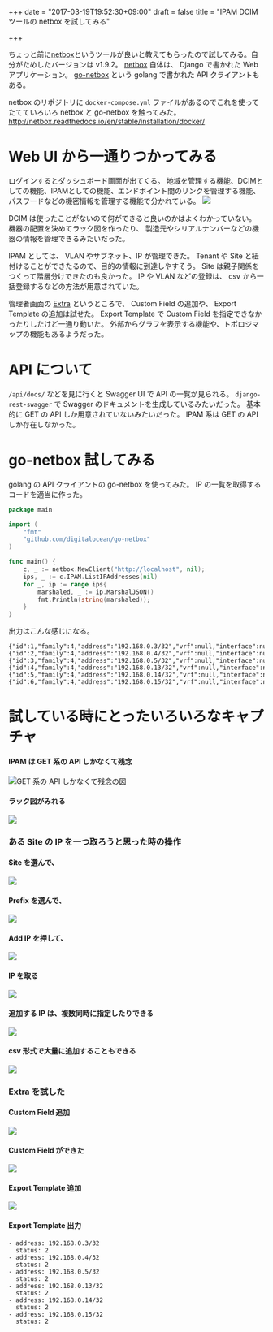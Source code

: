 +++
date = "2017-03-19T19:52:30+09:00"
draft = false
title = "IPAM DCIM ツールの netbox を試してみる"

+++

ちょっと前に[netbox](https://netbox.readthedocs.io/en/latest/)というツールが良いと教えてもらったので試してみる。自分がためしたバージョンは v1.9.2。
[netbox](https://github.com/digitalocean/netbox) 自体は、 Django で書かれた Web アプリケーション。 [go-netbox](https://github.com/digitalocean/go-netbox) という golang で書かれた API クライアントもある。

netbox のリポジトリに `docker-compose.yml` ファイルがあるのでこれを使ってたてていろいろ netbox と go-netbox を触ってみた。
http://netbox.readthedocs.io/en/stable/installation/docker/

# Web UI から一通りつかってみる
ログインするとダッシュボード画面が出てくる。
地域を管理する機能、DCIMとしての機能、IPAMとしての機能、エンドポイント間のリンクを管理する機能、パスワードなどの機密情報を管理する機能で分かれている。
![](/images/netbox002.png)

DCIM は使ったことがないので何ができると良いのかはよくわかっていない。
機器の配置を決めてラック図を作ったり、
製造元やシリアルナンバーなどの機器の情報を管理できるみたいだった。

IPAM としては、 VLAN やサブネット、IP が管理できた。
Tenant や Site と紐付けることができたるので、目的の情報に到達しやすそう。
Site は親子関係をつくって階層分けできたのも良かった。
IP や VLAN などの登録は、 csv から一括登録するなどの方法が用意されていた。

管理者画面の [Extra](https://netbox.readthedocs.io/en/stable/data-model/extras/) というところで、
Custom Field の追加や、 Export Template の追加は試せた。
Export Template で Custom Field を指定できなかったりしたけど一通り動いた。
外部からグラフを表示する機能や、トポロジマップの機能もあるようだった。

# API について
`/api/docs/` などを見に行くと Swagger UI で API の一覧が見られる。
`django-rest-swagger` で Swagger のドキュメントを生成しているみたいだった。
基本的に GET の API しか用意されていないみたいだった。
IPAM 系は GET の API しか存在しなかった。

# go-netbox 試してみる
golang の API クライアントの go-netbox を使ってみた。
IP の一覧を取得するコードを適当に作った。
``` go
package main

import (
    "fmt"
    "github.com/digitalocean/go-netbox"
)

func main() {
    c, _ := netbox.NewClient("http://localhost", nil);
    ips, _ := c.IPAM.ListIPAddresses(nil)
    for _, ip := range ips{
        marshaled, _ := ip.MarshalJSON()
        fmt.Println(string(marshaled));
    }
}
```
出力はこんな感じになる。
```
{"id":1,"family":4,"address":"192.168.0.3/32","vrf":null,"interface":null,"description":"","nat_inside":null,"nat_outside":null}
{"id":2,"family":4,"address":"192.168.0.4/32","vrf":null,"interface":null,"description":"","nat_inside":null,"nat_outside":null}
{"id":3,"family":4,"address":"192.168.0.5/32","vrf":null,"interface":null,"description":"","nat_inside":null,"nat_outside":null}
{"id":4,"family":4,"address":"192.168.0.13/32","vrf":null,"interface":null,"description":"","nat_inside":null,"nat_outside":null}
{"id":5,"family":4,"address":"192.168.0.14/32","vrf":null,"interface":null,"description":"","nat_inside":null,"nat_outside":null}
{"id":6,"family":4,"address":"192.168.0.15/32","vrf":null,"interface":null,"description":"","nat_inside":null,"nat_outside":null}
```

# 試している時にとったいろいろなキャプチャ
#### IPAM は GET 系の API しかなくて残念
![GET 系の API しかなくて残念の図](/images/netbox001.png)
#### ラック図がみれる
![](/images/netbox003.png)
### ある Site の IP を一つ取ろうと思った時の操作
#### Site を選んで、
![](/images/netbox004.png)
#### Prefix を選んで、
![](/images/netbox005.png)
#### Add IP を押して、
![](/images/netbox006.png)
#### IP を取る
![](/images/netbox007.png)
#### 追加する IP は、複数同時に指定したりできる
![](/images/netbox008.png)
#### csv 形式で大量に追加することもできる
![](/images/netbox009.png)


### Extra を試した
#### Custom Field 追加
![](/images/netbox010.png)
#### Custom Field ができた
![](/images/netbox011.png)
#### Export Template 追加
![](/images/netbox012.png)
#### Export Template 出力
```
- address: 192.168.0.3/32
  status: 2
- address: 192.168.0.4/32
  status: 2
- address: 192.168.0.5/32
  status: 2
- address: 192.168.0.13/32
  status: 2
- address: 192.168.0.14/32
  status: 2
- address: 192.168.0.15/32
  status: 2
```
